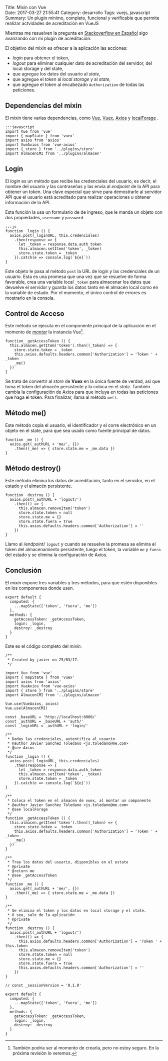 Title: Mixin con Vue    
Date: 2017-03-27 21:55:41
Category: desarrollo 
Tags: vuejs, javascript 
Summary: Un plugin mínimo, completo, funcional y verificable que permite realizar actvidades de acreditación en VueJS

Mientras me resuelven la pregunta en [Stackoverflow en Español](http://es.stackoverflow.com/questions/58142/obtener-el-valor-de-una-promesa) sigo avanzando con mi plugin de acreditación.

El objetivo del mixin es ofrecer a la aplicación las acciones:

- _login_ para obtener el token, 
- _logout_ para eliminar cualquier dato de acreditación del servidor, del local storage y del state, 
- que agregue los datos del usuario al _state_,
- que agregue el _token_ al _local storage_ y al _state_,
- que agregue el token al encabezado `Authorization` de todas las peticiones.

## Dependencias del mixin

El mixin tiene varias dependencias, como [Vue](https://vuejs.org/), [Vuex](https://vuex.vuejs.org/en/), [Axios](https://github.com/mzabriskie/axios) y [localForage](https://localforage.github.io/localForage/) .

    :::javascript
    import Vue from 'vue'
    import { mapState } from 'vuex'
    import axios from 'axios'
    import VueAxios from 'vue-axios'
    import { store } from '../plugins/store'
    import AlmacenCMI from '../plugins/almacen'


## Login
El _login_ es un _método_ que recibe las credenciales del usuario, es decir, el nombre del usuario y las contraseñas y las envía al _endpoint_ de la API para obtener un token. Una clave especial que sirve para demostrarle al servidor API que el usuario está acreditado para realizar operaciones u obtener información de la API.

Esta función la usa un formulario de de ingreso, que le manda un objeto con dos propiedades, `username` y `password`. 

    :::js
    function _login () {
      axios.post(_loginURL, this.credenciales)
        .then(response => {
          let _token = response.data.auth_token
          this.almacen.setItem('token', _token)
          store.state.token = _token
        }).catch(e => console.log(`${e}`))
    }

Este objeto le pasa al método `post` la URL de login y las credenciales de un usuario. Esta es una promesa que una vez que se resuelve de forma favorable, crea una variable local `_token` para almacenar los datos que devuelve el servidor y guarda los datos tanto en el almacén local como en la variable de estado. Por el momento, el único control de errores es mostrarlo en la consola.

## Control de Acceso
Este método se ejecuta en el componente principal de la aplicación en el momento de [*montar*](https://vuejs.org/v2/guide/instance.html#Lifecycle-Diagram) la instancia Vue[^1]. 

[^1]: También podría ser al momento de crearla, pero no estoy seguro. En la próxima revisión lo veremos.

```
function _getAccessToken () {
  this.almacen.getItem('token').then((_token) => {
    store.state.token = _token
    this.axios.defaults.headers.common['Authorization'] = 'Token ' + _token
    _me()
  })
}
```

Se trata de convertir al _store_ de **Vuex** en la única fuente de verdad, así que toma el token del almacén persistente y lo coloca en el _state_. También cambia la configuración de Axios para que incluya en todas las peticiones que haga el token. Para finalizar, llama al método `me()`.

## Método me()
Este método copia el usuario, el identificador y el corre electrónico en un objeto en el state, para que sea usado como fuente principal de datos.

```
function _me () {
  axios.get(_authURL + 'me/', {})
    .then((_me) => { store.state.me = _me.data })
}
```

## Método destroy()
Este método elimina los datos de acreditación, tanto en el servidor, en el estado  y el almacén persistente.
```
function _destroy () {
  axios.post(_authURL + 'logout/')
    .then(() => {
      this.almacen.removeItem('token')
      store.state.token = null
      store.state.me = {}
      store.state.fuera = true
      this.axios.defaults.headers.common['Authorization'] = ''
    })
}
```

Llamo al /endpoint/ `logout` y cuando se resuelve la promesa se elimina el token del almacenamiento persistente, luego el token, la variable `me` y `fuera` del estado y se elimina la configuración de Axios.

## Conclusión
El _mixin_ expone tres variables y tres métodos, para que estén disponibles en los componentes donde usen.

```
export default {
  computed: {
    ...mapState(['token', 'fuera', 'me'])
  },
  methods: {
    getAccessToken: _getAccessToken,
    login: _login,
    destroy: _destroy
  }
}
```

Este es el código completo del _mixin_.

```
/**
 * Created by javier on 25/03/17.
 */

import Vue from 'vue'
import { mapState } from 'vuex'
import axios from 'axios'
import VueAxios from 'vue-axios'
import { store } from '../plugins/store'
import AlmacenCMI from '../plugins/almacen'

Vue.use(VueAxios, axios)
Vue.use(AlmacenCMI)

const _baseURL = 'http://localhost:8000/'
const _authURL = _baseURL + 'auth/'
const _loginURL = _authURL + 'login/'

/**
 * Dadas las credenciales, autentifica al usuario
 * @author Javier Sanchez Toledano <js.toledano@me.com>
 * @see Axios
 */
function _login () {
  axios.post(_loginURL, this.credenciales)
    .then(response => {
      let _token = response.data.auth_token
      this.almacen.setItem('token', _token)
      store.state.token = _token
    }).catch(e => console.log(`${e}`))
}

/**
 * Coloca el token en el almacen de vuex, al montar un componente
 * @author Javier Sanchez Toledano <js.toledano@me.com>
 * @see localForage
 */
function _getAccessToken () {
  this.almacen.getItem('token').then((_token) => {
    store.state.token = _token
    this.axios.defaults.headers.common['Authorization'] = 'Token ' + _token
    _me()
  })
}

/**
 * Trae los datos del usuario, disponibles en el estate
 * @private
 * @return me
 * @see _getAccessToken
 */
function _me () {
  axios.get(_authURL + 'me/', {})
    .then((_me) => { store.state.me = _me.data })
}

/**
 * Se elimina el token y los datos en local storage y el state.
 * O sea, sale de la aplicación
 * @private
 */
function _destroy () {
  axios.post(_authURL + 'logout/')
    .then(() => {
      this.axios.defaults.headers.common['Authorization'] = 'Token ' + this.token
      this.almacen.removeItem('token')
      store.state.token = null
      store.state.me = {}
      store.state.fuera = true
      this.axios.defaults.headers.common['Authorization'] = ''
    })
}

// const _sessionVersion = '0.1.0'

export default {
  computed: {
    ...mapState(['token', 'fuera', 'me'])
  },
  methods: {
    getAccessToken: _getAccessToken,
    login: _login,
    destroy: _destroy
  }
}
```

